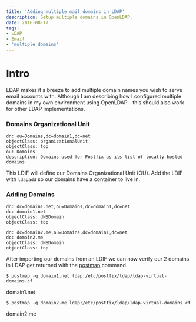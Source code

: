```yaml
---
title: 'Adding multiple mail domains in LDAP'
description: Setup multiple domains in OpenLDAP.
date: 2016-08-17
tags:
- LDAP
- Email
- 'multiple domains'
---
```


# Intro
LDAP makes it a breeze to add multiple domain names you wish to serve email accounts with. Although I am describing how I configured multiple domains in my own environment using OpenLDAP - this should also work for other LDAP implementations. 

### Domains Organizational Unit
```
dn: ou=Domains,dc=domain1,dc=net
objectClass: organizationalUnit
objectClass: top
ou: Domains
description: Domains used for Postfix as its list of locally hosted domains
```
This LDIF will define our Domains Organizational Unit (OU). Add the LDIF with `ldapadd` so our domains have a container to live in.

### Adding Domains
```
dn: dc=domain1.net,ou=Domains,dc=domain1,dc=net
dc: domain1.net
objectClass: dNSDomain
objectClass: top

dn: dc=domain2.me,ou=Domains,dc=domain1,dc=net
dc: domain2.me
objectClass: dNSDomain
objectClass: top
```
After importing our domains from an LDIF we can now verify our 2 domains in LDAP get returned with the [postmap](http://www.postfix.org/postmap.1.html) command.

`$ postmap -q domain1.net ldap:/etc/postfix/ldap/ldap-virtual-domains.cf`

domain1.net

`$ postmap -q domain2.me ldap:/etc/postfix/ldap/ldap-virtual-domains.cf`

domain2.me